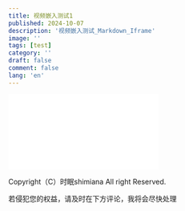 ```yaml
---
title: 视频嵌入测试1
published: 2024-10-07
description: '视频嵌入测试_Markdown_Iframe'
image: ''
tags: [test]
category: ''
draft: false 
comment: false
lang: 'en'
---
```


<iframe src="//player.bilibili.com/player.html?isOutside=true&aid=114851670200234&bvid=BV1eJuqzqEqH&cid=31036869375&p=1" scrolling="no" border="0" frameborder="no" framespacing="0" allowfullscreen="true"></iframe>

Copyright（C）时眠shimiana All right Reserved.

若侵犯您的权益，请及时在下方评论，我将会尽快处理

